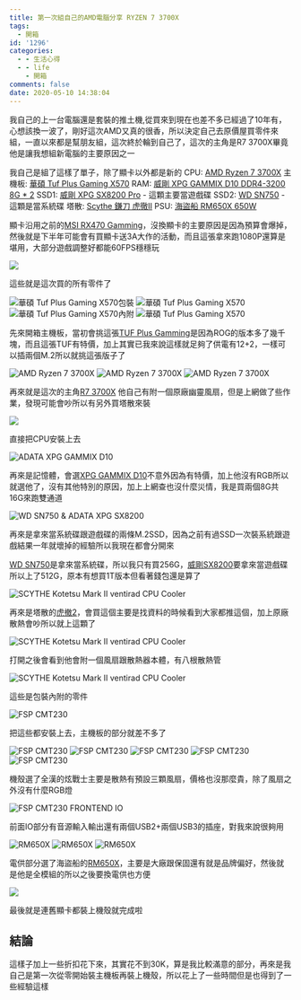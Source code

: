 ```yaml
---
title: 第一次組自己的AMD電腦分享 RYZEN 7 3700X
tags:
  - 開箱
id: '1296'
categories:
  - - 生活心得
  - - life
    - 開箱
comments: false
date: 2020-05-10 14:38:04
---
```


我自己的上一台電腦還是套裝的推土機,從買來到現在也差不多已經過了10年有，心想該換一波了，剛好這次AMD又真的很香，所以決定自己去原價屋買零件來組，一直以來都是幫朋友組，這次終於輪到自己了，這次的主角是R7 3700X畢竟他是讓我想組新電腦的主要原因之一

我自己是組了這樣了單子，除了顯卡以外都是新的 CPU: [AMD Ryzen 7 3700X](https://bit.ly/3fBZVPg "AMD Ryzen 7 3700X") 主機板: [華碩 Tuf Plus Gaming X570](https://bit.ly/2YM5K6z "華碩 Tuf Plus Gaming X570") RAM: [威剛 XPG GAMMIX D10 DDR4-3200 8G \* 2](https://bit.ly/2xLfRgL "威剛 XPG GAMMIX D10 DDR4-3200 8G * 2") SSD1: [威剛 XPG SX8200 Pro](https://bit.ly/2WE0UWm "威剛 XPG SX8200 Pro") - 這顆主要當遊戲碟 SSD2: [WD SN750](https://bit.ly/2Le902q "WD SN750") - 這顆是當系統碟 塔散: [Scythe 鎌刀 虎徹II](https://bit.ly/35LPnrW "Scythe 鎌刀 虎徹II") PSU: [海盜船 RM650X 650W](https://bit.ly/3fJXRVo "海盜船 RM650X 650W")

顯卡沿用之前的[MSI RX470 Gamming](https://amzn.to/2Lco7d1 "MSI RX470 Gamming")，沒換顯卡的主要原因是因為預算會爆掉，然後就是下半年可能會有買顯卡送3A大作的活動，而且這張拿來跑1080P還算是堪用，大部分遊戲調整好都能60FPS穩穩玩

![](https://blog.devcker.com/wp-content/uploads/2020/05/IMG_20200418_121023_609-1024x576.jpg)

這些就是這次買的所有零件了

![華碩 Tuf Plus Gaming X570包裝](./unbox-self-amd-computer/DSC_0069-1024x576.jpg) ![華碩 Tuf Plus Gaming X570](./unbox-self-amd-computer/DSCPDC_0003_BURST20200418121200948_COVER-1024x576.jpg) ![華碩 Tuf Plus Gaming X570內附](./unbox-self-amd-computer/DSC_0070-1024x576.jpg) ![華碩 Tuf Plus Gaming X570](./unbox-self-amd-computer/DSC_0071-1024x576.jpg)

先來開箱主機板，當初會挑這張[TUF Plus Gamming](https://bit.ly/2YM5K6z "TUF Plus Gamming")是因為ROG的版本多了幾千塊，而且這張TUF有特價，加上其實已我來說這樣就足夠了供電有12+2，一樣可以插兩個M.2所以就挑這張版子了

![AMD Ryzen 7 3700X](./unbox-self-amd-computer/DSC_0072-576x1024.jpg) ![AMD Ryzen 7 3700X](./unbox-self-amd-computer/DSC_0074-1024x576.jpg) ![AMD Ryzen 7 3700X](./unbox-self-amd-computer/DSC_0073-1024x576.jpg)

再來就是這次的主角[R7 3700X](https://bit.ly/3fBZVPg "R7 3700X") 他自己有附一個原廠幽靈風扇，但是上網做了些作業，發現可能會吵所以有另外買塔散來裝

![](https://blog.devcker.com/wp-content/uploads/2020/05/DSC_0075-1024x576.jpg)

直接把CPU安裝上去

![ADATA XPG GAMMIX D10](./unbox-self-amd-computer/DSC_0077-1024x576.jpg)

再來是記憶體，會選[XPG GAMMIX D10](https://bit.ly/2xLfRgL "XPG GAMMIX D10")不意外因為有特價，加上他沒有RGB所以就選他了，沒有其他特別的原因，加上上網查也沒什麼災情，我是買兩個8G共16G來跑雙通道

![WD SN750 & ADATA XPG SX8200](./unbox-self-amd-computer/DSC_0076-1024x576.jpg)

再來是拿來當系統碟跟遊戲碟的兩條M.2SSD，因為之前有過SSD一次裝系統跟遊戲結果一年就壞掉的經驗所以我現在都會分開來

[WD SN750](https://bit.ly/2Le902q "WD SN750")是拿來當系統碟，所以我只有買256G，[威剛SX8200](https://bit.ly/2WE0UWm "威剛SX8200")要拿來當遊戲碟所以上了512G，原本有想買1T版本但看著錢包還是算了

![SCYTHE Kotetsu Mark II ventirad CPU Cooler](./unbox-self-amd-computer/DSC_0078-576x1024.jpg)

再來是塔散的[虎撤2](https://bit.ly/35LPnrW "虎撤2")，會買這個主要是找資料的時候看到大家都推這個，加上原廠散熱會吵所以就上這顆了

![SCYTHE Kotetsu Mark II ventirad CPU Cooler](./unbox-self-amd-computer/DSC_0079-576x1024.jpg)

打開之後會看到他會附一個風扇跟散熱器本體，有八根散熱管

![SCYTHE Kotetsu Mark II ventirad CPU Cooler](./unbox-self-amd-computer/DSC_0080-1024x576.jpg)

這些是包裝內附的零件

![FSP CMT230](./unbox-self-amd-computer/DSC_0081-1024x576.jpg)

把這些都安裝上去，主機板的部分就差不多了

![FSP CMT230](./unbox-self-amd-computer/DSC_0083-1024x576.jpg) ![FSP CMT230](./unbox-self-amd-computer/DSC_0086-576x1024.jpg) ![FSP CMT230](./unbox-self-amd-computer/DSC_0085-576x1024.jpg) ![FSP CMT230](./unbox-self-amd-computer/DSC_0089-1024x576.jpg) ![FSP CMT230](./unbox-self-amd-computer/DSC_0088-576x1024.jpg)

機殼選了全漢的炫戰士主要是散熱有預設三顆風扇，價格也沒那麼貴，除了風扇之外沒有什麼RGB燈

![FSP CMT230 FRONTEND IO](./unbox-self-amd-computer/DSC_0087-1024x576.jpg)

前面IO部分有音源輸入輸出還有兩個USB2+兩個USB3的插座，對我來說很夠用

![RM650X](./unbox-self-amd-computer/DSC_0001-1024x576.jpg) ![RM650X](./unbox-self-amd-computer/DSC_0090-576x1024.jpg) ![RM650X](./unbox-self-amd-computer/DSC_0091-576x1024.jpg)

電供部分選了海盜船的[RM650X](https://bit.ly/3fJXRVo "RM650X")，主要是大廠跟保固還有就是品牌偏好，然後就是他是全模組的所以之後要換電供也方便

![](https://blog.devcker.com/wp-content/uploads/2020/05/DSC_0092-1024x576.jpg)

最後就是連舊顯卡都裝上機殼就完成啦

## 結論

這樣子加上一些折扣花下來，其實花不到30K，算是我比較滿意的部分，再來是我自己是第一次從零開始裝主機板再裝上機殼，所以花上了一些時間但是也得到了一些經驗這樣
